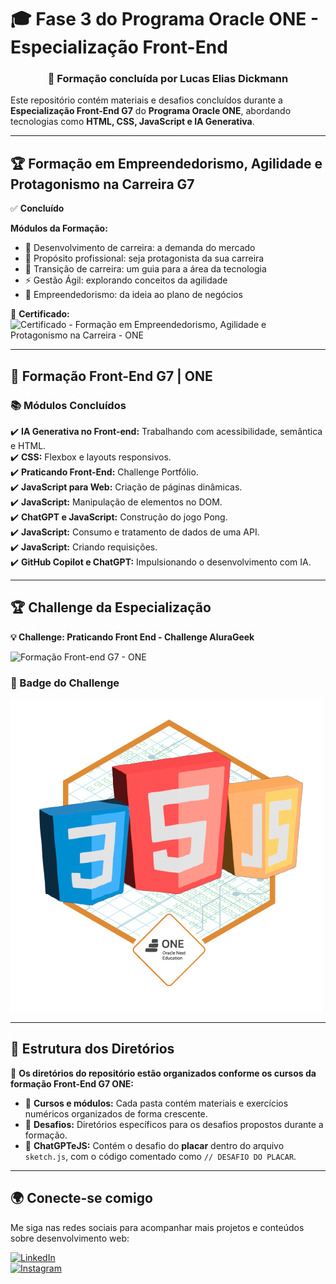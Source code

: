 # 🎓 Fase 3 do Programa Oracle ONE - Especialização Front-End  

<div align="center">
  <h3>🚀 Formação concluída por Lucas Elias Dickmann</h3>
</div>  

Este repositório contém materiais e desafios concluídos durante a **Especialização Front-End G7** do **Programa Oracle ONE**, abordando tecnologias como **HTML, CSS, JavaScript e IA Generativa**.  

---

## 🏆 Formação em Empreendedorismo, Agilidade e Protagonismo na Carreira G7  

✅ **Concluído**  

**Módulos da Formação:**  
- 📌 Desenvolvimento de carreira: a demanda do mercado  
- 🎯 Propósito profissional: seja protagonista da sua carreira  
- 🔄 Transição de carreira: um guia para a área da tecnologia  
- ⚡ Gestão Ágil: explorando conceitos da agilidade  
- 🚀 Empreendedorismo: da ideia ao plano de negócios  

📝 **Certificado:**  
![Certificado - Formação em Empreendedorismo, Agilidade e Protagonismo na Carreira - ONE](https://github.com/user-attachments/assets/8c9ef3d4-0299-48af-9fb6-f21881f4b0a4)  

---

## 🚀 Formação Front-End G7 | ONE  

### 📚 Módulos Concluídos  

✔️ **IA Generativa no Front-end:** Trabalhando com acessibilidade, semântica e HTML.  
✔️ **CSS:** Flexbox e layouts responsivos.  
✔️ **Praticando Front-End:** Challenge Portfólio.  
✔️ **JavaScript para Web:** Criação de páginas dinâmicas.  
✔️ **JavaScript:** Manipulação de elementos no DOM.  
✔️ **ChatGPT e JavaScript:** Construção do jogo Pong.  
✔️ **JavaScript:** Consumo e tratamento de dados de uma API.  
✔️ **JavaScript:** Criando requisições.  
✔️ **GitHub Copilot e ChatGPT:** Impulsionando o desenvolvimento com IA.  

---

## 🏆 Challenge da Especialização  

**💡 Challenge: Praticando Front End - Challenge AluraGeek**  

![Formação Front-end G7 - ONE](https://github.com/user-attachments/assets/d679ea98-b5eb-4c65-84ad-575dc05adff3)  

### 🏅 Badge do Challenge  

![Badge do desafio AluraGeek - Programa ONE](badge-AluraGeek.png)  

---

## 📂 Estrutura dos Diretórios  

📁 **Os diretórios do repositório estão organizados conforme os cursos da formação Front-End G7 ONE:**  
- 📌 **Cursos e módulos:** Cada pasta contém materiais e exercícios numéricos organizados de forma crescente.  
- 📌 **Desafios:** Diretórios específicos para os desafios propostos durante a formação.  
- 📌 **ChatGPTeJS:** Contém o desafio do **placar** dentro do arquivo `sketch.js`, com o código comentado como `// DESAFIO DO PLACAR`.  

---

## 🌍 Conecte-se comigo  

Me siga nas redes sociais para acompanhar mais projetos e conteúdos sobre desenvolvimento web:  

[![LinkedIn](https://img.shields.io/badge/linkedin-%230077B5.svg?style=for-the-badge&logo=linkedin&logoColor=white)](https://linkedin.com/in/lucas-dickmann)  
[![Instagram](https://img.shields.io/badge/Instagram-%23E4405F.svg?style=for-the-badge&logo=Instagram&logoColor=white)](https://instagram.com/luksdickmann)  

